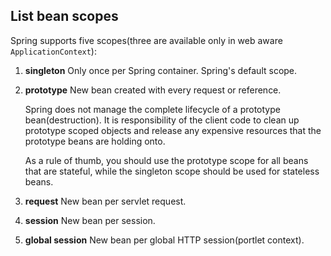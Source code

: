 ## List bean scopes

Spring supports five scopes(three are available only in web aware `ApplicationContext`):

 1. **singleton**
Only once per Spring container.
Spring's default scope.
 2. **prototype**
New bean created with every request or reference.

	Spring does not manage the complete lifecycle of a prototype bean(destruction). It is responsibility of the client code to clean up prototype scoped objects and release any expensive resources that the prototype beans are holding onto.

	As a rule of thumb, you should use the prototype scope for all beans that are stateful, while the singleton scope should be used for stateless beans.
 3. **request**
New bean per servlet request.
 4. **session**
New bean per session.
 5. **global session**
New bean per global HTTP session(portlet context).

